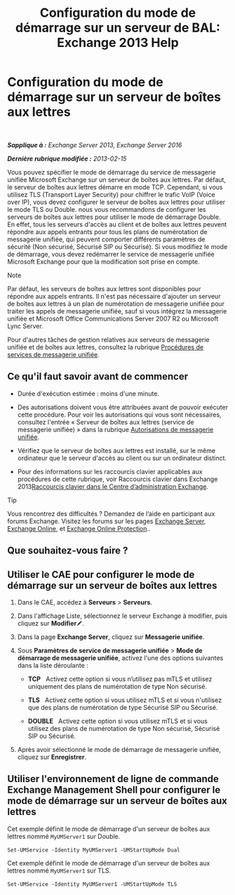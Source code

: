 ﻿---
title: 'Configuration du mode de démarrage sur un serveur de BAL: Exchange 2013 Help'
TOCTitle: Configuration du mode de démarrage sur un serveur de boîtes aux lettres
ms:assetid: 4457d6a0-52bd-4269-8cb5-d34d7fe9bfc3
ms:mtpsurl: https://technet.microsoft.com/fr-fr/library/Ee423544(v=EXCHG.150)
ms:contentKeyID: 50555380
ms.date: 04/24/2018
mtps_version: v=EXCHG.150
ms.translationtype: HT
---

# Configuration du mode de démarrage sur un serveur de boîtes aux lettres

 

_**Sapplique à :** Exchange Server 2013, Exchange Server 2016_

_**Dernière rubrique modifiée :** 2013-02-15_

Vous pouvez spécifier le mode de démarrage du service de messagerie unifiée Microsoft Exchange sur un serveur de boîtes aux lettres. Par défaut, le serveur de boîtes aux lettres démarre en mode TCP. Cependant, si vous utilisez TLS (Transport Layer Security) pour chiffrer le trafic VoIP (Voice over IP), vous devez configurer le serveur de boîtes aux lettres pour utiliser le mode TLS ou Double. nous vous recommandons de configurer les serveurs de boîtes aux lettres pour utiliser le mode de démarrage Double. En effet, tous les serveurs d'accès au client et de boîtes aux lettres peuvent répondre aux appels entrants pour tous les plans de numérotation de messagerie unifiée, qui peuvent comporter différents paramètres de sécurité (Non sécurisé, Sécurisé SIP ou Sécurisé). Si vous modifiez le mode de démarrage, vous devez redémarrer le service de messagerie unifiée Microsoft Exchange pour que la modification soit prise en compte.

> [!NOTE]
> Par défaut, les serveurs de boîtes aux lettres sont disponibles pour répondre aux appels entrants. Il n'est pas nécessaire d'ajouter un serveur de boîtes aux lettres à un plan de numérotation de messagerie unifiée pour traiter les appels de messagerie unifiée, sauf si vous intégrez la messagerie unifiée et Microsoft Office Communications Server 2007 R2 ou Microsoft Lync Server.


Pour d'autres tâches de gestion relatives aux serveurs de messagerie unifiée et de boîtes aux lettres, consultez la rubrique [Procédures de services de messagerie unifiée](um-services-procedures-exchange-2013-help.md).

## Ce qu'il faut savoir avant de commencer

  - Durée d'exécution estimée : moins d'une minute.

  - Des autorisations doivent vous être attribuées avant de pouvoir exécuter cette procédure. Pour voir les autorisations qui vous sont nécessaires, consultez l'entrée « Serveur de boîtes aux lettres (service de messagerie unifiée) » dans la rubrique [Autorisations de messagerie unifiée](unified-messaging-permissions-exchange-2013-help.md).

  - Vérifiez que le serveur de boîtes aux lettres est installé, sur le même ordinateur que le serveur d'accès au client ou sur un ordinateur distinct.

  - Pour des informations sur les raccourcis clavier applicables aux procédures de cette rubrique, voir Raccourcis clavier dans Exchange 2013[Raccourcis clavier dans le Centre d’administration Exchange](keyboard-shortcuts-in-the-exchange-admin-center-exchange-online-protection-help.md).

> [!TIP]
> Vous rencontrez des difficultés ? Demandez de l’aide en participant aux forums Exchange. Visitez les forums sur les pages <a href="https://go.microsoft.com/fwlink/p/?linkid=60612">Exchange Server</a>, <a href="https://go.microsoft.com/fwlink/p/?linkid=267542">Exchange Online</a>, et <a href="https://go.microsoft.com/fwlink/p/?linkid=285351">Exchange Online Protection</a>..


## Que souhaitez-vous faire ?

## Utiliser le CAE pour configurer le mode de démarrage sur un serveur de boîtes aux lettres

1.  Dans le CAE, accédez à **Serveurs** \> **Serveurs**.

2.  Dans l'affichage Liste, sélectionnez le serveur Exchange à modifier, puis cliquez sur **Modifier**![Icône Modifier](images/Bb124582.6f53ccb2-1f13-4c02-bea0-30690e6ea71d(EXCHG.150).gif "Icône Modifier").

3.  Dans la page **Exchange Server**, cliquez sur **Messagerie unifiée**.

4.  Sous **Paramètres de service de messagerie unifiée** \> **Mode de démarrage de messagerie unifiée**, activez l'une des options suivantes dans la liste déroulante :
    
      - **TCP**   Activez cette option si vous n’utilisez pas mTLS et utilisez uniquement des plans de numérotation de type Non sécurisé.
    
      - **TLS**   Activez cette option si vous utilisez mTLS et si vous n'utilisez que des plans de numérotation de type Sécurisé SIP ou Sécurisé.
    
      - **DOUBLE**   Activez cette option si vous utilisez mTLS et si vous utilisez des plans de numérotation de type Non sécurisé, Sécurisé SIP ou Sécurisé.

5.  Après avoir sélectionné le mode de démarrage de messagerie unifiée, cliquez sur **Enregistrer**.

## Utiliser l'environnement de ligne de commande Exchange Management Shell pour configurer le mode de démarrage sur un serveur de boîtes aux lettres

Cet exemple définit le mode de démarrage d'un serveur de boîtes aux lettres nommé `MyUMServer1` sur Double.

    Set-UMService -Identity MyUMServer1 -UMStartUpMode Dual

Cet exemple définit le mode de démarrage d'un serveur de boîtes aux lettres nommé `MyUMServer1` sur TLS.

    Set-UMService -Identity MyUMServer1 -UMStartUpMode TLS

